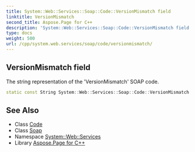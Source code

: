 ```yaml
---
title: System::Web::Services::Soap::Code::VersionMismatch field
linktitle: VersionMismatch
second_title: Aspose.Page for C++
description: 'System::Web::Services::Soap::Code::VersionMismatch field. The string representation of the ''VersionMismatch'' SOAP code in C++.'
type: docs
weight: 500
url: /cpp/system.web.services/soap/code/versionmismatch/
---
```

## VersionMismatch field


The string representation of the 'VersionMismatch' SOAP code.

```cpp
static const String System::Web::Services::Soap::Code::VersionMismatch
```

## See Also

* Class [Code](../)
* Class [Soap](../../)
* Namespace [System::Web::Services](../../../)
* Library [Aspose.Page for C++](../../../../)
